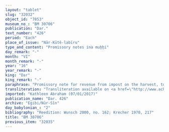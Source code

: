 ```yaml
---
layout: "tablet"
slug: "32032"
object_id: "7853"
museum_no_: "BM 30706"
publication: "Dar."
text_number: "426"
period: "Each"
place_of_issue: "Nār-Kūtê-labīru"
type_and_content: "Promissory notes ina muẖẖi"
day_remark: "-"
month: "VI"
month_remark: "-"
year: "16"
year_remark: "-"
king: "Dar"
king_remark: "-"
paraphrase: "Promissory note for revenue from impost on the harvest, to be delivered in dates.<br /> <strong>B</strong> owes 13.2.3 kor of dates to <strong>A</strong>. It is <strong>A</strong>&#39;s share (<em>zittu</em>) in the impost on the harvest (<em>imitti ebūri</em>) from land (<em>eqlu</em>) located opposite (<em>muhhi</em>) the branch (<em>bābu</em>) of the old Kutha-canal. He should deliver the dates in one instalment according to <strong>A</strong>&rsquo;s measure. Delivery is due in Arahsamna (VIII). He should also deliver the usual by-products of the date cultivation: for each kor of dates he shall give (the customary amount of) spathes (<em>tuhallu</em>), spadices (<em>gip&ucirc;</em>), offshoots (<em>liblibbu</em>), (and) fibres (<em>mangagu</em>), one load of firewood and 2 <em>darīku</em>-containers. <strong>A</strong> and <strong>B</strong> have not yet settled between them the accounts for the 15<sup>th</sup> year (<em>epu&scaron; nikkassi qat&ucirc;</em>). <strong>B</strong> still needs to pay for the <em>hab&ucirc; uhinni</em>-tax and the <em>&scaron;ugarr&ucirc;</em>-supplement as stipulated in the promissory note (<em>aki </em><em>u&#39;ilti</em>) of last year (lit: of the 15<sup>th</sup> year). Witnesses.<br /> &nbsp;<br /> <strong>A </strong>= Marduk-nāṣir-apli/Itti-Marduk-balāṭu//Egibi; <strong>B </strong>= Iddin-Bēl/Nab&ucirc;-uṣur&scaron;u"
transliteration: "Transliteration available on <a href=\"http://www.achemenet.com/fr/item/?/1332474=wunsch&l=a&c=1&t=1.4/2/96/1/1328677\" target=\"_blank\">Achemenet</a>"
imported: "Kathleen Abraham (07/01/2017)"
publication_name: "Dar. 426"
archive: "Egibi/Nūr-Sîn"
day_babylonian_: "2"
bibliography: "Reedition: Wunsch 2000, no. 162; Krecher 1970, 217"
title: "BM 30706"
previous_item: "32035"
---
```

